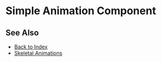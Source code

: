 # Simple Animation Component

<!-- PAGE IS TODO -->

## See Also

* [Back to Index](../../index.md)
* [Skeletal Animations](skeletal-animation-overview.md)